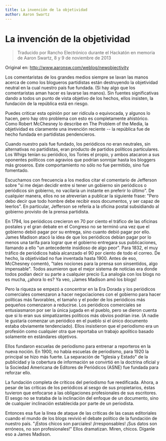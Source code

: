 ```yaml
---
title: La invención de la objetividad
author: Aaron Swartz
---
```


La invención de la objetividad
==============================

> Traducido por Rancho Electrónico durante el Hackatón en memoria de
> Aaron Swartz, 8 y 9 de noviembre de 2013


Original en: http://www.aaronsw.com/weblog/newobjectivity

Los comentaristas de los grandes medios siempre se lavan las manos
acerca de como los blogueros partidistas están destruyendo la
objetividad neutral en la cual nuestro país fue fundada. (Si hay algo
que los comentaristas aman hacer es lavarse las manos). Sin fuentes
significativas dando a todos un punto de vista objetivo de los hechos,
ellos insisten, la fundación de la república está en riesgo.

Puedes criticar esta opinión por ser ridícula o equivocada, y algunos lo
hacen, pero hay otro problema con esto es completamente ahistórico. Como
Robert McChesney lo describe en The Problem of the Media, la objetividad
es claramente una invención reciente -- la república fue de hecho
fundada en partidistas pendencieros.

Cuando nuestro país fue fundado, los periódicos no eran neutrales,
sin alternativas no partidistas, eran producto de partidos políticos
particulares. Los Whigs tenían su periódico, los Tories el propio,
y ambos atacaron a sus oponentes políticos con agravios que podrían
sonrojar hasta los bloggers más groseros. Este comportamiento no sólo no
fue permitido, sino fue fomentado.

Escuchamos con frecuencia a los medios citar el comentario de Jefferson
sobre "si me dejan decidir entre si tener un gobierno sin periódicos
o periódicos sin gobierno, no vacilaría un instante en preferir lo
último". De cualquier manera, ellos no se atreverían a publicar la
siguiente frase: "Pero debo decir que todo hombre debe recibir esos
documentos, y ser capaz de leerlos". En particular, Jefferson se refería
a la oficina postal subsidiando al gobierno provisto de la prensa
partidista.

En 1794, los periódicos crecieron en 70 por ciento el tráfico de las
oficinas postales y el gran debate en el Congreso no se terminó una vez
que el gobierno debió pagar por su entrega, sino cuanto debió pagar
por ello.  James Madison atacó la idea de que los periódicos debían
pagar por lo menos una tarifa para lograr que el gobierno entregara
sus publicaciones, llamando a ello "un antecedente insidioso de algo
peor". Para 1832, el muy tráfico de periódicos había alcanzado el 90
por ciento de todo el correo. De hecho, la objetividad no fue inventada
hasta 1900. Antes de eso, McChesney comentó, "tales nociones para la
prensa son sinsentidos, algo impensable". Todos asumieron que el mejor
sistema de noticias era donde todos podían decir su parte a cualquier
precio (La analogía con los blogs no es mucha, ¿ahora lo es? Ya veo,
¡James Madison amó los blogs!

Pero la riqueza se empezó a concentrar en la Era Dorada y los periódicos
comerciales comenzaron a hacer negociaciones con el gobierno para
hacer políticas más favorables, el tamaño y el poder de los periódicos
más pequeños comenzaron a reducirse. Los periódicos comerciales se
entusiasmaron por ser la única jugada en el pueblo, pero se dieron
cuenta que si lo eran sus simpatizantes políticos más obvios podrían
irse. (A nadie le gustaría comenzar un periódico en el pueblo si el
único documento estaba obviamente tendenciado). Ellos insistieron que el
periodismo era un profesión como cualquier otra que reportaba un trabajo
apolítico basado solamente en estándares objetivos.


Ellos fundaron escuelas de periodismo para entrenar a reporteros en la
nueva noción. En 1900, no había escuelas de periodismo, para 1920 la
principal se hizo más fuerte. La separación de "Iglesia y Estado" de la
publicidad y la cobertura de información se convirtió en la doctrina
oficial y la Sociedad Americana de Editores de Periódicos (ASNE) fue
fundada para reforzar ello.

La fundación completa de críticos del periodismo fue reedificada. Ahora,
a pesar de las críticas de los periódicos al sesgo de sus propietarios,
éstas tuvieron que enfocarse a las obligaciones profesionales de sus
escritores. El sesgo no se trataba de la inclinación del enfoque de un
documento, sino de cualquier inclinación establecida por parte de un
periodista.

Entonces esa fue la línea de ataque de las críticas de las casas
editoriales cuando el mundo de los blogs revivió el debate
político de la fundación de nuestro país. "¡Estos chicos son
parciales! ¡Irresponsables! ¡Sus datos son erróneos, no son
profesionales!" Ellos dramatizan. Miren, chicos. Díganle eso a James
Madison.
